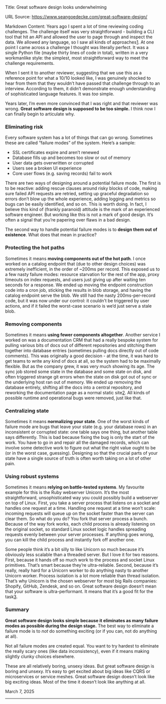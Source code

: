 Title: Great software design looks underwhelming

URL Source: https://www.seangoedecke.com/great-software-design/

Markdown Content:
Years ago I spent a lot of time reviewing coding challenges. The challenge itself was very straightforward - building a CLI tool that hit an API and allowed the user to page through and inspect the data. We allowed any language, so I saw all kinds of approaches[1](https://www.seangoedecke.com/great-software-design/#fn-1). At one point I came across a challenge I thought was literally perfect. It was a single Python file (maybe thirty lines of code in total), written in a very workmanlike style: the simplest, most straightforward way to meet the challenge requirements.

When I sent it to another reviewer, suggesting that we use this as a reference point for what a 10/10 looked like, I was genuinely shocked to hear from them that they wouldn’t have passed that challenge through to an interview. According to them, it didn’t demonstrate enough understanding of sophisticated language features. It was _too_ simple.

Years later, I’m even more convinced that I was right and that reviewer was wrong. **Great software design is supposed to be too simple.** I think now I can finally begin to articulate why.

### Eliminating risk

Every software system has a lot of things that can go wrong. Sometimes these are called “failure modes” of the system. Here’s a sample:

*   SSL certificates expire and aren’t renewed
*   Database fills up and becomes too slow or out of memory
*   User data gets overwritten or corrupted
*   Users see a broken UI experience
*   Core user flows (e.g. saving records) fail to work

There are two ways of designing around a potential failure mode. The first is to be reactive: adding rescue clauses around risky blocks of code, making sure failed API requests are retried, setting up graceful degradation so errors don’t blow up the whole experience, adding logging and metrics so bugs can be easily identified, and so on. This is worth doing. In fact, I believe this kind of (frankly paranoid) attitude is the mark of an experienced software engineer. But working like this is not a mark of good design. It’s often a signal that you’re papering over flaws in a bad design.

The second way to handle potential failure modes is to **design them out of existence**. What does that mean in practice?

### Protecting the hot paths

Sometimes it means **moving components out of the hot path**. I once worked on a catalog endpoint that (due to other design choices) was extremely inefficient, in the order of ~200ms per record. This exposed us to a few nasty failure modes: resource starvation for the rest of the app, proxy timeouts on index requests, and users just giving up after waiting ten seconds for a response. We ended up moving the endpoint construction code into a cron job, sticking the results in blob storage, and having the catalog endpoint serve the blob. We still had the nasty 200ms-per-record code, but it was now under our control: it couldn’t be triggered by user actions, and if it failed the worst-case scenario is we’d just serve a stale blob.

### Removing components

Sometimes it means **using fewer components altogether**. Another service I worked on was a documentation CRM that had a really bespoke system for pulling various bits of docs out of different repositories and stitching them together into database entries (sometimes pulling docs directly out of code comments). This was originally a good decision - at the time, it was hard to get teams to write any kind of docs at all, so the system had to be maximally flexible. But as the company grew, it was very much showing its age. The sync job stored some state in the database and some state on disk, and often triggered strange git errors when the state on disk got out of sync or the underlying host ran out of memory. We ended up removing the database entirely, shifting all the docs into a central repository, and reworking the documentation page as a normal static site[2](https://www.seangoedecke.com/great-software-design/#fn-2). All kinds of possible runtime and operational bugs were removed, just like that.

### Centralizing state

Sometimes it means **normalizing your state**. One of the worst kinds of failure mode are bugs that leave your state (e.g. your database rows) in an inconsistent or corrupted state: one table says one thing, but another table says differently. This is bad because fixing the bug is only the start of the work. You have to go in and repair all the damaged records, which can involve some detective work to figure out what the right value ought to be (or in the worst case, guessing). Designing so that the crucial parts of your state have a single source of truth is often worth taking on a lot of other pain.

### Using robust systems

Sometimes it means **relying on battle-tested systems**. My favourite example for this is the Ruby webserver Unicorn. It’s the most straightforward, unsophisticated way you could possibly build a webserver on top of Linux. First, you take a server process that listens on a socket and handles one request at a time. Handling one request at a time won’t scale: incoming requests will queue up on the socket faster than the server can clear them. So what do you do? You fork that server process a bunch. Because of the way fork works, each child process is already listening on the original socket, so standard Linux socket logic handles spreading requests evenly between your server processes. If anything goes wrong, you can kill the child process and instantly fork off another one.

Some people think it’s a bit silly to like Unicorn so much because it’s obviously less scalable than a threaded server. But I love it for two reasons. First, because it hands off so much work to the process and socket Linux primitives. That’s smart because they’re ultra-reliable. Second, because it’s really, really hard for a Unicorn worker to do anything nasty to another Unicorn worker. Process isolation is a lot more reliable than thread isolation. That’s why Unicorn is the chosen webserver for most big Rails companies: Shopify, GitHub, Zendesk, and so on. Great software design doesn’t mean that your software is ultra-performant. It means that it’s a good fit for the task[3](https://www.seangoedecke.com/great-software-design/#fn-3).

### Summary

**Great software design looks simple because it eliminates as many failure modes as possible during the design stage.** The best way to eliminate a failure mode is to _not_ do something exciting (or if you can, not do anything at all).

Not all failure modes are created equal. You want to try hardest to eliminate the really scary ones (like data inconsistency), even if it means making slightly clunky choices elsewhere.

These are all relatively boring, unsexy ideas. But great software design is boring and unsexy. It’s easy to get excited about big ideas like CQRS or microservices or service meshes. Great software design doesn’t look like big exciting ideas. Most of the time it doesn’t look like anything at all.

March 7, 2025

* * *

